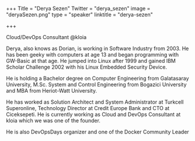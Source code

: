 +++
Title = "Derya Sezen"
Twitter = "derya_sezen"
image = "deryaSezen.png"
type = "speaker"
linktitle = "derya-sezen"

+++

Cloud/DevOps Consultant @kloia

Derya, also knows as Dorian, is working in Software Industry from 2003. He has been geeky with computers at age 13 and began programming with GW-Basic at that age. He jumped into Linux after 1999 and gained IBM Scholar Challenge 2002 with his Linux Embedded Security Device.

He is holding a Bachelor degree on Computer Engineering from Galatasaray University, M.Sc. System and Control Engineering from Bogazici University and MBA from Heriot-Watt University.

He has worked as Solution Architect and System Administrator at Turkcell Superonline, Technology Director at Credit Europe Bank and CTO at Ciceksepeti. He is currently working as Cloud and DevOps Consultant at kloia which we was one of the founder. 

He is also DevOpsDays organizer and one of the Docker Community Leader